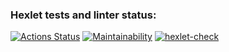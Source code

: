 ### Hexlet tests and linter status:
[![Actions Status](https://github.com/o-soboleva/frontend-project-lvl1/workflows/hexlet-check/badge.svg)](https://github.com/o-soboleva/frontend-project-lvl1/actions)
[![Maintainability](https://api.codeclimate.com/v1/badges/a99a88d28ad37a79dbf6/maintainability)](https://codeclimate.com/github/codeclimate/codeclimate/maintainability)
[![hexlet-check](https://github.com/o-soboleva/frontend-project-lvl1/actions/workflows/hexlet-check.yml/badge.svg)](https://github.com/o-soboleva/frontend-project-lvl1/actions/workflows/hexlet-check.yml)
